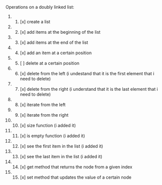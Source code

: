 Operations on a doubly linked list:
1. 1) [x] create a list
2. 2) [x] add items at the beginning of the list
3. 3) [x] add items at the end of the list
4. 4) [x] add an item at a certain position
5. 5) [ ] delete at a certain position
6. 6) [x] delete from the left (i undestand that it is the first element that i need to delete)
7. 7) [x] delete from the right (i understand that it is the last element that i need to delete)
8. 8) [x] iterate from the left
9. 9) [x] iterate from the right
10. 10) [x] size function (i added it)
11. 11) [x] is empty function (i added it)
12. 12) [x] see the first item in the list (i added it)
13. 13) [x] see the last item in the list (i added it)
14. 14) [x] get method that returns the node from a given index
15. 15) [x] set method that updates the value of a certain node
